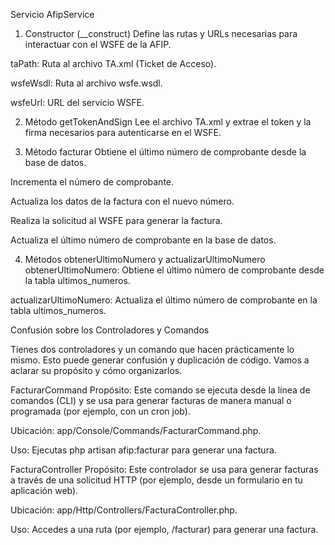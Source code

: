 Servicio AfipService

1. Constructor (__construct)
Define las rutas y URLs necesarias para interactuar con el WSFE de la AFIP.

taPath: Ruta al archivo TA.xml (Ticket de Acceso).

wsfeWsdl: Ruta al archivo wsfe.wsdl.

wsfeUrl: URL del servicio WSFE.

2. Método getTokenAndSign
Lee el archivo TA.xml y extrae el token y la firma necesarios para autenticarse en el WSFE.

3. Método facturar
Obtiene el último número de comprobante desde la base de datos.

Incrementa el número de comprobante.

Actualiza los datos de la factura con el nuevo número.

Realiza la solicitud al WSFE para generar la factura.

Actualiza el último número de comprobante en la base de datos.

4. Métodos obtenerUltimoNumero y actualizarUltimoNumero
obtenerUltimoNumero: Obtiene el último número de comprobante desde la tabla ultimos_numeros.

actualizarUltimoNumero: Actualiza el último número de comprobante en la tabla ultimos_numeros.

<p>Confusión sobre los Controladores y Comandos<p>
Tienes dos controladores y un comando que hacen prácticamente lo mismo. Esto puede generar confusión y duplicación de código. Vamos a aclarar su propósito y cómo organizarlos.

FacturarCommand
Propósito: Este comando se ejecuta desde la línea de comandos (CLI) y se usa para generar facturas de manera manual o programada (por ejemplo, con un cron job).

Ubicación: app/Console/Commands/FacturarCommand.php.

Uso: Ejecutas php artisan afip:facturar para generar una factura.

FacturaController
Propósito: Este controlador se usa para generar facturas a través de una solicitud HTTP (por ejemplo, desde un formulario en tu aplicación web).

Ubicación: app/Http/Controllers/FacturaController.php.

Uso: Accedes a una ruta (por ejemplo, /facturar) para generar una factura.
